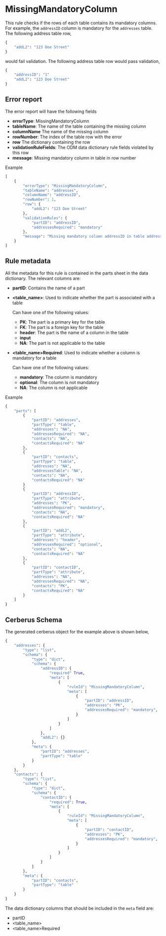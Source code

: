 # MissingMandatoryColumn

This rule checks if the rows of each table contains its mandatory columns. For example, the `addressID` column is mandatory for the `addresses` table. The following address table row,

```python
{
    "addL2": "123 Doe Street"
}
```

would fail validation. The following address table row would pass validation,

```python
{
    "addressID": "1"
    "addL2": "123 Doe Street"
}
```

## Error report

The error report will have the following fields

* **errorType**: MissingMandatoryColumn
* **tableName**: The name of the table containing the missing column
* **columnName** The name of the missing column
* **rowNumber**: The index of the table row with the error
* **row** The dictionary containing the row
* **validationRuleFields**: The ODM data dictionary rule fields violated by this row
* **message**: Missing mandatory column <columnName> in table <tableName> in row number <rowIndex>

Example

```python
[
    {
        "errorType": "MissingMandatoryColumn",
        "tableName": "addresses",
        "columnName": "addressID",
        "rowNumber": 1,
        "row": {
            "addL2": "123 Doe Street"
        },
        "validationRules": {
            "partID": "addressID",
            "addressesRequired": "mandatory"
        },
        "message": "Missing mandatory column addressID in table addresses in row number 1"
    }
]
```

## Rule metadata

All the metadata for this rule is contained in the parts sheet in the data dictionary. The relevant columns are:

* **partID**: Contains the name of a part
* **<table_name>**: Used to indicate whether the part is associated with a table
    
    Can have one of the following values:
    * **PK**: The part is a primary key for the table
    * **FK**: The part is a foreign key for the table
    * **header**: The part is the name of a column in the table
    * **input**
    * **NA**: The part is not applicable to the table
* **<table_name>Required**: Used to indicate whether a column is mandatory for a table

    Can have one of the following values:
    * **mandatory**: The column is mandatory
    * **optional**: The column is not mandatory
    * **NA**: The column is not applicable

Example

```python
{
    "parts": [
        {
            "partID": "addresses",
            "partType": "table",
            "addresses": "NA",
            "addressesRequired": "NA",
            "contacts": "NA",
            "contactsRequired": "NA"
        },
        {
            "partID": "contacts",
            "partType": "table",
            "addresses": "NA",
            "addressesTable": "NA",
            "contacts": "NA",
            "contactsRequired": "NA"
        }
        {
            "partID": "addressID",
            "partType": "attribute",
            "addresses": "PK",
            "addressesRequired": "mandatory",
            "contacts": "NA",
            "contactsRequired": "NA"
        },
        {
            "partID": "addL2",
            "partType": "attribute",
            "addresses": "header",
            "addressesRequired": "optional",
            "contacts": "NA",
            "contactsRequired": "NA"
        },
        {
            "partID": "contactID",
            "partType": "attribute",
            "addresses": "NA",
            "addressesRequired": "NA",
            "contacts": "PK",
            "contactsRequired": "NA"
        }
    ]
}
```

## Cerberus Schema

The generated cerberus object for the example above is shown below,

```python
{
    "addresses": {
        "type": "list",
        "schema": {
            "type": "dict",
            "schema": {
                "addressID": {
                    "required" True,
                    "meta": [
                        {
                            "ruleId": "MissingMandatoryColumn",
                            "meta": [
                                {
                                    "partID": "addressID",
                                    "addresses": "PK",
                                    "addressesRequired": "mandatory",
                                }
                            ]
                        }
                    ]
                },
                "addL2": {}
            },
            "meta": {
                "partID": "addresses",
                "partType": "table"
            }
        }
    },
    "contacts": {
        "type": "list",
        "schema": {
            "type": "dict",
            "schema": {
                "contactID": {
                    "required": True,
                    "meta": [
                        {
                            "ruleId": "MissingMandatoryColumn",
                            "meta": [
                                {
                                    "partID": "contactID",
                                    "addresses": "PK",
                                    "addressesRequired": "mandatory",
                                }
                            ]
                        }
                    ]
                }
            }
        },
        "meta": {
            "partID": "contacts",
            "partType": "table"
        }
    }
}
```

The data dictionary columns that should be included in the `meta` field are:
* partID
* <table_name>
* <table_name>Required